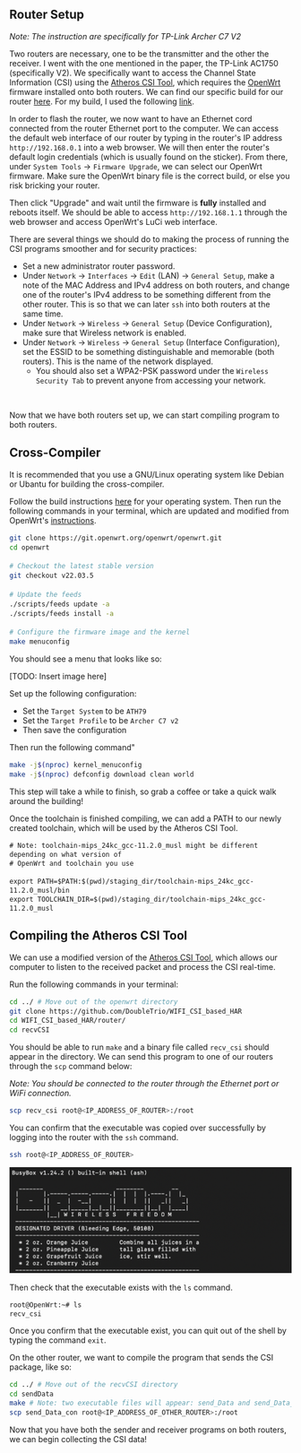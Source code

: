 ## Router Setup

*Note: The instruction are specifically for TP-Link Archer C7 V2*

Two routers are necessary, one to be the transmitter and the other the receiver. I went with the one mentioned in the paper, the TP-Link AC1750 (specifically V2). We specifically want to access the Channel State Information (CSI) using the [Atheros CSI Tool](https://wands.sg/research/wifi/AtherosCSI/), which requires the [OpenWrt](https://openwrt.org/) firmware installed onto both routers. We can find our specific build for our router [here](https://firmware-selector.openwrt.org/?version=22.03.5). For my build, I used the following [link](https://downloads.openwrt.org/releases/22.03.5/targets/ath79/generic/openwrt-22.03.5-ath79-generic-tplink_archer-c7-v2-squashfs-factory-us.bin). 

In order to flash the router, we now want to have an Ethernet cord connected from the router Ethernet port to the computer. We can access the default web interface of our router by typing in the router's IP address `http://192.168.0.1` into a web browser. We will then enter the router's default login credentials (which is usually found on the sticker). From there, under `System Tools` -> `Firmware Upgrade`, we can select our OpenWrt firmware. Make sure the OpenWrt binary file is the correct build, or else you risk bricking your router. 

Then click "Upgrade" and wait until the firmware is **fully** installed and reboots itself. We should be able to access `http://192.168.1.1` through the web browser and access OpenWrt's LuCi web interface. 

There are several things we should do to making the process of running the CSI programs smoother and for security practices:

- Set a new administrator router password.
- Under `Network` -> `Interfaces` -> `Edit` (LAN) -> `General Setup`, make a note of the MAC Address and IPv4 address on both routers, and change one of the router's IPv4 address to be something different from the other router. This is so that we can later `ssh` into both routers at the same time.
- Under `Network` -> `Wireless` -> `General Setup` (Device Configuration), make sure that Wireless network is enabled.
- Under `Network` -> `Wireless` -> `General Setup` (Interface Configuration), set the ESSID to be something distinguishable and memorable (both routers). This is the name of the network displayed.
  - You should also set a WPA2-PSK password under the `Wireless Security Tab` to prevent anyone from accessing your network.

&nbsp;  

Now that we have both routers set up, we can start compiling program to both routers.

## Cross-Compiler

It is recommended that you use a GNU/Linux operating system like Debian or Ubantu for building the cross-compiler.

Follow the build instructions [here](https://openwrt.org/docs/guide-developer/toolchain/install-buildsystem) for your operating system. Then run the following commands in your terminal, which are updated and modified from OpenWrt's [instructions](https://openwrt.org/docs/guide-developer/helloworld/chapter1).

```bash
git clone https://git.openwrt.org/openwrt/openwrt.git  
cd openwrt

# Checkout the latest stable version
git checkout v22.03.5

# Update the feeds  
./scripts/feeds update -a  
./scripts/feeds install -a 

# Configure the firmware image and the kernel  
make menuconfig  
```

You should see a menu that looks like so:

[TODO: Insert image here]

Set up the following configuration:
- Set the `Target System` to be `ATH79`
- Set the `Target Profile` to be `Archer C7 v2`
- Then save the configuration

Then run the following command"
```bash
make -j$(nproc) kernel_menuconfig 
make -j$(nproc) defconfig download clean world
```

This step will take a while to finish, so grab a coffee or take a quick walk around the building!


Once the toolchain is finished compiling, we can add a PATH to our newly created toolchain, which will be used by the Atheros CSI Tool.

```
# Note: toolchain-mips_24kc_gcc-11.2.0_musl might be different depending on what version of 
# OpenWrt and toolchain you use

export PATH=$PATH:$(pwd)/staging_dir/toolchain-mips_24kc_gcc-11.2.0_musl/bin
export TOOLCHAIN_DIR=$(pwd)/staging_dir/toolchain-mips_24kc_gcc-11.2.0_musl
```

## Compiling the Atheros CSI Tool

We can use a modified version of the [Atheros CSI Tool](https://github.com/xieyaxiongfly/Atheros_CSI_tool_OpenWRT_UserSpaceApp_src), which allows our computer to listen to the received packet and process the CSI real-time. 

Run the following commands in your terminal:

```bash
cd ../ # Move out of the openwrt directory
git clone https://github.com/DoubleTrio/WIFI_CSI_based_HAR
cd WIFI_CSI_based_HAR/router/
cd recvCSI
```

You should be able to run `make` and a binary file called `recv_csi` should appear in the directory. We can send this program to one of our routers through the `scp` command below: 

*Note: You should be connected to the router through the Ethernet port or WiFi connection.*

```bash
scp recv_csi root@<IP_ADDRESS_OF_ROUTER>:/root
```

You can confirm that the executable was copied over successfully by logging into the router with the `ssh` command.

```bash
ssh root@<IP_ADDRESS_OF_ROUTER>
```

<img src="imgs/router_openwrt_ssh.png">

Then check that the executable exists with the `ls` command.
```
root@OpenWrt:~# ls
recv_csi
```

Once you confirm that the executable exist, you can quit out of the shell by typing the command `exit`.

On the other router, we want to compile the program that sends the CSI package, like so:

```bash
cd ../ # Move out of the recvCSI directory
cd sendData
make # Note: two executable files will appear: send_Data and send_Data_con
scp send_Data_con root@<IP_ADDRESS_OF_OTHER_ROUTER>:/root
```

Now that you have both the sender and receiver programs on both routers, we can begin collecting the CSI data!